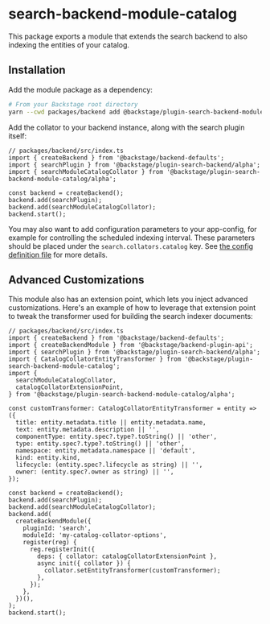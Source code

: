 # search-backend-module-catalog

This package exports a module that extends the search backend to also indexing the entities of your catalog.

## Installation

Add the module package as a dependency:

```bash
# From your Backstage root directory
yarn --cwd packages/backend add @backstage/plugin-search-backend-module-catalog
```

Add the collator to your backend instance, along with the search plugin itself:

```tsx
// packages/backend/src/index.ts
import { createBackend } from '@backstage/backend-defaults';
import { searchPlugin } from '@backstage/plugin-search-backend/alpha';
import { searchModuleCatalogCollator } from '@backstage/plugin-search-backend-module-catalog/alpha';

const backend = createBackend();
backend.add(searchPlugin);
backend.add(searchModuleCatalogCollator);
backend.start();
```

You may also want to add configuration parameters to your app-config, for example for controlling the scheduled indexing interval. These parameters should be placed under the `search.collators.catalog` key. See [the config definition file](https://github.com/backstage/backstage/blob/master/plugins/search-backend-module-catalog/config.d.ts) for more details.

## Advanced Customizations

This module also has an extension point, which lets you inject advanced customizations. Here's an example of how to leverage that extension point to tweak the transformer used for building the search indexer documents:

```tsx
// packages/backend/src/index.ts
import { createBackend } from '@backstage/backend-defaults';
import { createBackendModule } from '@backstage/backend-plugin-api';
import { searchPlugin } from '@backstage/plugin-search-backend/alpha';
import { CatalogCollatorEntityTransformer } from '@backstage/plugin-search-backend-module-catalog';
import {
  searchModuleCatalogCollator,
  catalogCollatorExtensionPoint,
} from '@backstage/plugin-search-backend-module-catalog/alpha';

const customTransformer: CatalogCollatorEntityTransformer = entity => ({
  title: entity.metadata.title || entity.metadata.name,
  text: entity.metadata.description || '',
  componentType: entity.spec?.type?.toString() || 'other',
  type: entity.spec?.type?.toString() || 'other',
  namespace: entity.metadata.namespace || 'default',
  kind: entity.kind,
  lifecycle: (entity.spec?.lifecycle as string) || '',
  owner: (entity.spec?.owner as string) || '',
});

const backend = createBackend();
backend.add(searchPlugin);
backend.add(searchModuleCatalogCollator);
backend.add(
  createBackendModule({
    pluginId: 'search',
    moduleId: 'my-catalog-collator-options',
    register(reg) {
      reg.registerInit({
        deps: { collator: catalogCollatorExtensionPoint },
        async init({ collator }) {
          collator.setEntityTransformer(customTransformer);
        },
      });
    },
  })(),
);
backend.start();
```
